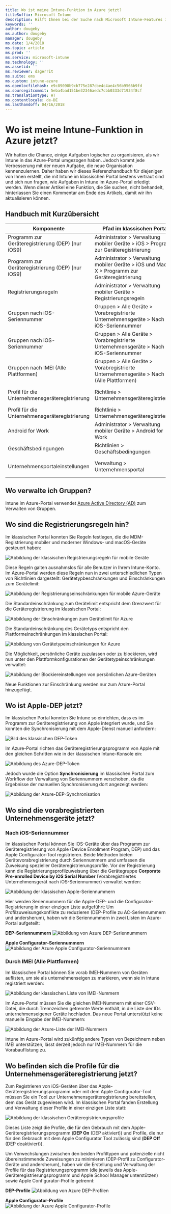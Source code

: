 ```yaml
---
title: Wo ist meine Intune-Funktion in Azure jetzt?
titleSuffix: Microsoft Intune
description: Hilft Ihnen bei der Suche nach Microsoft Intune-Features im Azure-Portal.
keywords: ''
author: dougeby
ms.author: dougeby
manager: dougeby
ms.date: 1/4/2018
ms.topic: article
ms.prod: ''
ms.service: microsoft-intune
ms.technology: ''
ms.assetid: ''
ms.reviewer: dagerrit
ms.suite: ems
ms.custom: intune-azure
ms.openlocfilehash: e9c89098b9cb775e287cbe4c4ae4c56b9566b9fd
ms.sourcegitcommit: 5eba4bad151be32346aedc7cbb0333d71934f8cf
ms.translationtype: HT
ms.contentlocale: de-DE
ms.lasthandoff: 04/16/2018
---
```

# <a name="where-did-my-intune-feature-go-in-azure"></a>Wo ist meine Intune-Funktion in Azure jetzt?
Wir hatten die Chance, einige Aufgaben logischer zu organisieren, als wir Intune in das Azure-Portal umgezogen haben. Jedoch kommt jede Verbesserung mit der neuen Aufgabe, die neue Organisation kennenzulernen. Daher haben wir dieses Referenzhandbuch für diejenigen von Ihnen erstellt, die mit Intune im klassischen Portal bestens vertraut sind und sich nun fragen, wie Aufgaben in Intune im Azure-Portal erledigt werden. Wenn dieser Artikel eine Funktion, die Sie suchen, nicht behandelt, hinterlassen Sie einen Kommentar am Ende des Artikels, damit wir ihn aktualisieren können.
## <a name="quick-reference-guide"></a>Handbuch mit Kurzübersicht

|Komponente |Pfad im klassischen Portal|Pfad in Intune im Azure-Portal|
|------------|---------------|---------------|
|Programm zur Geräteregistrierung (DEP) [nur iOS9]|Administrator > Verwaltung mobiler Geräte > iOS > Programm zur Geräteregistrierung|[Geräteregistrierung > Apple-Registrierung > Registrierungsprogrammtoken](#where-did-apple-dep-go) |
|Programm zur Geräteregistrierung (DEP) [nur iOS9]| Administrator > Verwaltung mobiler Geräte > iOS und Mac OS X > Programm zur Geräteregistrierung |[Geräteregistrierung > Apple-Registrierung > Seriennummern des Registrierungsprogramms](#where-did-apple-dep-go) |
|Registrierungsregeln |Administrator > Verwaltung mobiler Geräte > Registrierungsregeln|[Geräteregistrierung > Registrierungseinschränkungen](#where-did-enrollment-rules-go) |
|Gruppen nach iOS-Seriennummer |Gruppen > Alle Geräte > Vorabregistrierte Unternehmensgeräte > Nach iOS-Seriennummer|[Geräteregistrierung > Apple-Registrierung > Seriennummern des Registrierungsprogramms](#where-did-corporate-pre-enrolled-devices-go) |
|Gruppen nach iOS-Seriennummer |Gruppen > Alle Geräte > Vorabregistrierte Unternehmensgeräte > Nach iOS-Seriennummer| [Geräteregistrierung > Apple-Registrierung > AC-Seriennummern](#where-did-corporate-pre-enrolled-devices-go)|
|Gruppen nach IMEI (Alle Plattformen)| Gruppen > Alle Geräte > Vorabregistrierte Unternehmensgeräte > Nach IMEI (Alle Plattformen) | [Geräteregistrierung > Bezeichner von Unternehmensgeräten](#by-imei-all-platforms)|
| Profil für die Unternehmensgeräteregistrierung| Richtlinie > Unternehmensgeräteregistrierung | [Geräteregistrierung > Apple-Registrierung > Profile des Registrierungsprogramms](#where-did-corporate-pre-enrolled-devices-go) |
| Profil für die Unternehmensgeräteregistrierung | Richtlinie > Unternehmensgeräteregistrierung | [Geräteregistrierung > Apple-Registrierung > AC-Profile](#where-did-corporate-pre-enrolled-devices-go) |
| Android for Work | Administrator > Verwaltung mobiler Geräte > Android for Work | Geräteregistrierung > Android for Work-Registrierung |
| Geschäftsbedingungen | Richtlinien > Geschäftsbedingungen | Geräteregistrierung > Geschäftsbedingungen |
Unternehmensportaleinstellungen|Verwaltung > Unternehmensportal|**Verwalten** > Mobile Apps<br> **Einrichten** > Branding des Unternehmensportals


## <a name="where-do-i-manage-groups"></a>Wo verwalte ich Gruppen?
Intune im Azure-Portal verwendet [Azure Active Directory (AD)](https://docs.microsoft.com/azure/active-directory/active-directory-groups-create-azure-portal) zum Verwalten von Gruppen.

## <a name="where-did-enrollment-rules-go"></a>Wo sind die Registrierungsregeln hin?
Im klassischen Portal konnten Sie Regeln festlegen, die die MDM-Registrierung mobiler und moderner Windows- und macOS-Geräte gesteuert haben:

![Abbildung der klassischen Registrierungsregeln für mobile Geräte](./media/01-classic-rules.png)

Diese Regeln galten ausnahmslos für alle Benutzer in Ihrem Intune-Konto. Im Azure-Portal werden diese Regeln nun in zwei unterschiedlichen Typen von Richtlinien dargestellt: Gerätetypbeschränkungen und Einschränkungen zum Gerätelimit:

![Abbildung der Registrierungseinschränkungen für mobile Azure-Geräte](./media/02-azure-enroll-restrictions.png)

Die Standardeinschränkung zum Gerätelimit entspricht dem Grenzwert für die Geräteregistrierung im klassischen Portal:

![Abbildung der Einschränkungen zum Gerätelimit für Azure](./media/03-azure-device-limit.png)

Die Standardeinschränkung des Gerätetyps entspricht den Plattformeinschränkungen im klassischen Portal:

![Abbildung von Gerätetypeinschränkungen für Azure](./media/04-azure-platform-restrictions.png)

Die Möglichkeit, persönliche Geräte zuzulassen oder zu blockieren, wird nun unter den Plattformkonfigurationen der Gerätetypeinschränkungen verwaltet:

![Abbildung der Blockiereinstellungen von persönlichen Azure-Geräten](./media/05-azure-personal-block.png)

Neue Funktionen zur Einschränkung werden nur zum Azure-Portal hinzugefügt.

## <a name="where-did-apple-dep-go"></a>Wo ist Apple-DEP jetzt?
Im klassischen Portal konnten Sie Intune so einrichten, dass es im Programm zur Geräteregistrierung von Apple integriert wurde, und Sie konnten die Synchronisierung mit dem Apple-Dienst manuell anfordern:

![Bild des klassischen DEP-Token](./media/06-classic-dep-token.png)

Im Azure-Portal richten das Geräteregistrierungsprogramm von Apple mit den gleichen Schritten wie in der klassischen Intune-Konsole ein:

![Abbildung des Azure-DEP-Token](./media/07-azure-dep-token.png)

Jedoch wurde die Option **Synchronisierung** im klassischen Portal zum Workflow der Verwaltung von Seriennummern verschoben, da die Ergebnisse der manuellen Synchronisierung dort angezeigt werden:

![Abbildung der Azure-DEP-Synchronisation](./media/08-azure-dep-sync.png)

## <a name="where-did-corporate-pre-enrolled-devices-go"></a>Wo sind die vorabregistrierten Unternehmensgeräte jetzt?
### <a name="by-ios-serial-number"></a>Nach iOS-Seriennummer
Im klassischen Portal können Sie iOS-Geräte über das Programm zur Geräteregistrierung von Apple (Device Enrollment Program, DEP) und das Apple Configurator-Tool registrieren. Beide Methoden bieten Gerätevorabregistrierung durch Seriennummern und umfassen die Zuweisung spezieller Geräteregistrierungsprofile. Vor der Registrierung kann die Registrierungsprofilzuweisung über die Gerätegruppe **Corporate Pre-enrolled Device by iOS Serial Number** (Vorabregistriertes Unternehmensgerät nach iOS-Seriennummer) verwaltet werden:

![Abbildung der klassischen Apple-Seriennummern](./media/09-classic-apple-serials.png)

Hier werden Seriennummern für die Apple-DEP- und die Configurator-Registrierung in einer einzigen Liste aufgeführt: Um Profilzuweisungskonflikte zu reduzieren (DEP-Profile zu AC-Seriennummern und andersherum), haben wir die Seriennummern in zwei Listen im Azure-Portal aufgeteilt:

**DEP-Seriennummern**
![Abbildung von Azure DEP-Seriennummern](./media/10-azure-dep-serials.png)

**Apple Configurator-Seriennummern**
![Abbildung der Azure Apple Configurator-Seriennummern](./media/11-azure-ac-serials.png)

### <a name="by-imei-all-platforms"></a>Durch IMEI (Alle Plattformen)

Im klassischen Portal können Sie vorab IMEI-Nummern von Geräten auflisten, um sie als unternehmenseigen zu markieren, wenn sie in Intune registriert werden:

![Abbildung der klassischen Liste von IMEI-Nummern](./media/12-classic-corp-imei.png)

Im Azure-Portal müssen Sie die gleichen IMEI-Nummern mit einer CSV-Datei, die durch Trennzeichen getrennte Werte enthält, in die Liste der IDs unternehmenseigener Geräte hochladen. Das neue Portal unterstützt keine manuelle Eingabe der IMEI-Nummern:

![Abbildung der Azure-Liste der IMEI-Nummern](./media/13-azure-corp-imei.png)

Intune im Azure-Portal wird zukünftig andere Typen von Bezeichnern neben IMEI unterstützen, lässt derzeit jedoch nur IMEI-Nummern für die Vorabauflistung zu.

## <a name="where-did-corporate-device-enrollment-profiles-go"></a>Wo befinden sich die Profile für die Unternehmensgeräteregistrierung jetzt?
Zum Registrieren von iOS-Geräten über das Apple-Geräteregistrierungsprogramm oder mit dem Apple Configurator-Tool müssen Sie ein Tool zur Unternehmensgeräteregistrierung bereitstellen, dem das Gerät zugewiesen wird. Im klassischen Portal fanden Erstellung und Verwaltung dieser Profile in einer einzigen Liste statt:

![Abbildung der klassischen Geräteregistrierungsprofile](./media/14-classic-corp-profiles.png)

Dieses Liste zeigt die Profile, die für den Gebrauch mit dem Apple-Geräteregistrierungsprogramm (**DEP On** (DEP aktiviert)) und Profile, die nur für den Gebrauch mit dem Apple Configurator Tool zulässig sind (**DEP Off** (DEP deaktiviert)).

Um Verwechslungen zwischen den beiden Profiltypen und potenzielle nicht übereinstimmende Zuweisungen zu minimieren (DEP-Profil zu Configurator-Geräte und andersherum), haben wir die Erstellung und Verwaltung der Profile für das Registrierungsprogramm (die jeweils das Apple-Geräteregistrierungsprogramm und Apple School Manager unterstützen) sowie Apple Configurator-Profile getrennt:

**DEP-Profile**
![Abbildung von Azure DEP-Profilen](./media/15-azure-dep-profiles.png)

**Apple Configurator-Profile**
![Abbildung der Azure Apple Configurator-Profile](./media/16-azure-ac-profiles.png)
